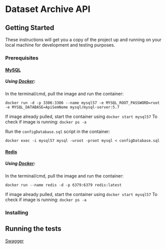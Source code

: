 # Dataset Archive API

## Getting Started

These instructions will get you a copy of the project up and running on your local machine for development and testing purposes. 

### Prerequisites

#### [MySQL](https://www.mysql.com/)

##### Using [Docker](https://hub.docker.com/_/mysql):

In the terminal/cmd, pull the image and run the container: 
```console
docker run -d -p 3306:3306 --name mysql57 -e MYSQL_ROOT_PASSWORD=root -e MYSQL_DATABASE=ApiSemNome mysql/mysql-server:5.7
```
If image already pulled, start the container using ` docker start mysql57 `
To check if image is running: ` docker ps -a `
<!---
Start the bash shell inside the container:
```console
docker exec -it mysql57 bash
```
Run the MySQL client from bash:
```bash
mysql -uroot -proot
```
Create the user used by the api:
```mysql
CREATE USER 'api'@'%' IDENTIFIED BY 'changeme';
GRANT ALL PRIVILEGES ON *.* TO 'api'@'%';
FLUSH PRIVILEGES;
``` --->
Run the `configDatabase.sql` script in the container:
```console
docker exec -i mysql57 mysql -uroot -proot mysql < configDatabase.sql
```

#### [Redis](https://redis.io/)

##### Using [Docker](https://hub.docker.com/_/redis):

In the terminal/cmd, pull the image and run the container:  
```console
docker run --name redis -d -p 6379:6379 redis:latest
```
If image already pulled, start the container using ` docker start mysql57 `
To check if image is running: ` docker ps -a `


### Installing


## Running the tests

[Swagger](http://localhost:8080/swagger-ui.html#/)

<!--
### Installing

A step by step series of examples that tell you how to get a development env running

Say what the step will be

```
Give the example
```

And repeat

```
until finished
```

End with an example of getting some data out of the system or using it for a little demo

## Running the tests

Explain how to run the automated tests for this system

### Break down into end to end tests

Explain what these tests test and why

```
Give an example
```

### And coding style tests

Explain what these tests test and why

```
Give an example
```

## Deployment

Add additional notes about how to deploy this on a live system


## Built With

* [Docker](https://www.docker.com/) - Container
* [MySQL](https://www.mysql.com/) - Database
* [Redis](https://redis.io/) - Cache
* [Gradle](https://gradle.org/) - Dependency Management
* [Kotlin](https://kotlinlang.org/) - The programming language used
* [Angular](https://angular.io/) - The web framework used


## Authors

* **Melina Ferreira** - *Initial work* - [mlferreira](https://github.com/mlferreira)


## Acknowledgments

* Hat tip to anyone whose code was used
* Inspiration
* etc
 --->